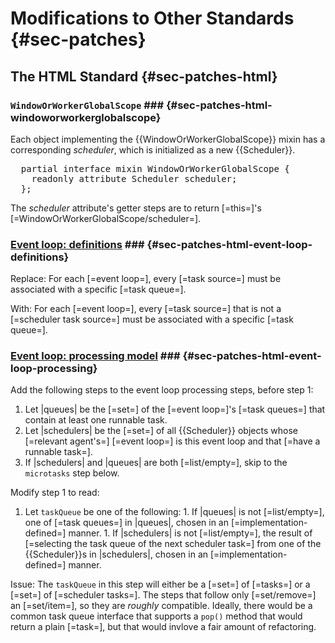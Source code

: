 Modifications to Other Standards {#sec-patches}
=====================

The HTML Standard {#sec-patches-html}
---------------------

### `WindowOrWorkerGlobalScope` ### {#sec-patches-html-windoworworkerglobalscope}

Each object implementing the {{WindowOrWorkerGlobalScope}} mixin has a
corresponding <dfn for="WindowOrWorkerGlobalScope">scheduler</dfn>, which
is initialized as a new {{Scheduler}}.

<pre class='idl'>
  partial interface mixin WindowOrWorkerGlobalScope {
    readonly attribute Scheduler scheduler;
  };
</pre>

The <dfn attribute for="WindowOrWorkerGlobalScope">scheduler</dfn> attribute's
getter steps are to return [=this=]'s [=WindowOrWorkerGlobalScope/scheduler=].


### <a href="https://html.spec.whatwg.org/multipage/webappapis.html#definitions-3">Event loop: definitions</a> ### {#sec-patches-html-event-loop-definitions}

Replace: For each [=event loop=], every [=task source=] must be associated with
a specific [=task queue=].

With: For each [=event loop=], every [=task source=] that is not a
[=scheduler task source=] must be associated with a specific [=task queue=].

### <a href="https://html.spec.whatwg.org/multipage/webappapis.html#event-loop-processing-model">Event loop: processing model</a> ### {#sec-patches-html-event-loop-processing}

Add the following steps to the event loop processing steps, before step 1:

  1. Let |queues| be the [=set=] of the [=event loop=]'s [=task queues=] that
     contain at least one <a for="task">runnable</a> <a for="/">task</a>.
  1. Let |schedulers| be the [=set=] of all {{Scheduler}} objects whose
     [=relevant agent's=] [=event loop=] is this event loop and that
     [=have a runnable task=].
  1. If |schedulers| and |queues| are both [=list/empty=], skip to the
     <code>microtasks</code> step below.

Modify step 1 to read:

  1. Let <code>taskQueue</code> be one of the following:
    1. If |queues| is not [=list/empty=], one of [=task queues=] in |queues|,
       chosen in an [=implementation-defined=] manner.
    1. If |schedulers| is not [=list/empty=], the result of
       [=selecting the task queue of the next scheduler task=] from one of the
       {{Scheduler}}s in |schedulers|, chosen in an [=implementation-defined=]
       manner.

Issue: The `taskQueue` in this step will either be a [=set=] of [=tasks=] or a
[=set=] of [=scheduler tasks=]. The steps that follow only [=set/remove=] an
[=set/item=], so they are *roughly* compatible. Ideally, there would be a
common task queue interface that supports a `pop()` method that would return a
plain [=task=], but that would invlove a fair amount of refactoring.
